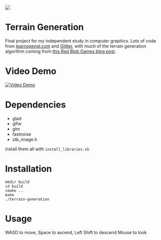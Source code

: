 ![](https://user-images.githubusercontent.com/26948028/77484899-ba69c680-6df9-11ea-977e-d8347c28c174.png)

# Terrain Generation
Final project for my independent study in computer graphics. Lots of code from [learnopengl.com](https://learnopengl.com/) and [Glitter](https://github.com/Polytonic/Glitter), with much of the terrain generation algorithm coming from [this Red Blob Games blog post](https://www.redblobgames.com/maps/terrain-from-noise/).

# Video Demo
[![Video Demo](https://img.youtube.com/vi/MbxDeQu9QoE/0.jpg)](https://youtu.be/MbxDeQu9QoE)

# Dependencies
* glad
* glfw
* glm
* fastnoise
* stb_image.h

install them all with `install_libraries.sh`

# Installation
```
mkdir build
cd build
cmake ..
make
./terrain-generation
```

# Usage
WASD to move, Space to ascend, Left Shift to descend
Mouse to look
